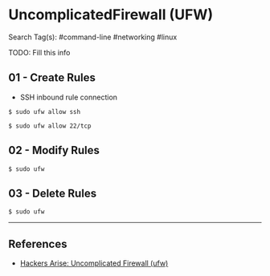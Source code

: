 # UncomplicatedFirewall (UFW)

Search Tag(s): #command-line #networking #linux

TODO: Fill this info

## 01 - Create Rules

- SSH inbound rule connection

`$ sudo ufw allow ssh`

`$ sudo ufw allow 22/tcp`

## 02 - Modify Rules

`$ sudo ufw`

## 03 - Delete Rules

`$ sudo ufw`

---
## References

- [Hackers Arise: Uncomplicated Firewall (ufw)](https://www.hackers-arise.com/post/linux-firewalls-uncomplicated-firewall-ufw)